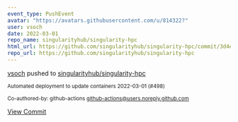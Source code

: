 ```yaml
---
event_type: PushEvent
avatar: "https://avatars.githubusercontent.com/u/814322?"
user: vsoch
date: 2022-03-01
repo_name: singularityhub/singularity-hpc
html_url: https://github.com/singularityhub/singularity-hpc/commit/3d4efe2a50096f2d3954c076d416d8fca4234227
repo_url: https://github.com/singularityhub/singularity-hpc
---
```


<a href='https://github.com/vsoch' target='_blank'>vsoch</a> pushed to <a href='https://github.com/singularityhub/singularity-hpc' target='_blank'>singularityhub/singularity-hpc</a>

<small>Automated deployment to update containers 2022-03-01 (#498)

Co-authored-by: github-actions <github-actions@users.noreply.github.com></small>

<a href='https://github.com/singularityhub/singularity-hpc/commit/3d4efe2a50096f2d3954c076d416d8fca4234227' target='_blank'>View Commit</a>